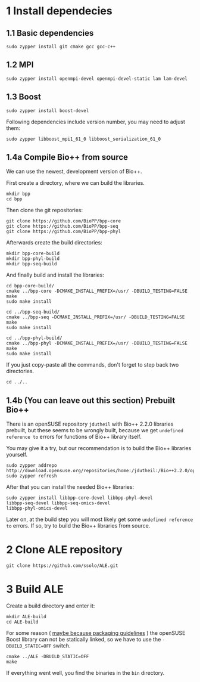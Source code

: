 # 1 Install dependecies

## 1.1 Basic dependencies

```
sudo zypper install git cmake gcc gcc-c++
```

## 1.2 MPI
```
sudo zypper install openmpi-devel openmpi-devel-static lam lam-devel 
```

## 1.3 Boost
```
sudo zypper install boost-devel 
```

Following dependencies include version number, you may need to adjust them:
```
sudo zypper libboost_mpi1_61_0 libboost_serialization_61_0
```

## 1.4a Compile Bio++ from source

We can use the newest, development version of Bio++.

First create a directory, where we can build the libraries.

```
mkdir bpp
cd bpp
```

Then clone the git repositories:
```
git clone https://github.com/BioPP/bpp-core
git clone https://github.com/BioPP/bpp-seq
git clone https://github.com/BioPP/bpp-phyl
```

Afterwards create the build directories:
```
mkdir bpp-core-build
mkdir bpp-phyl-build
mkdir bpp-seq-build
```

And finally build and install the libraries:
```
cd bpp-core-build/
cmake ../bpp-core -DCMAKE_INSTALL_PREFIX=/usr/ -DBUILD_TESTING=FALSE
make
sudo make install

cd ../bpp-seq-build/
cmake ../bpp-seq -DCMAKE_INSTALL_PREFIX=/usr/ -DBUILD_TESTING=FALSE
make
sudo make install

cd ../bpp-phyl-build/
cmake ../bpp-phyl -DCMAKE_INSTALL_PREFIX=/usr/ -DBUILD_TESTING=FALSE
make
sudo make install
```

If you just copy-paste all the commands, don't forget to step back two directories.
```
cd ../..
```

## 1.4b (You can leave out this section) Prebuilt Bio++

There is an openSUSE repository `jdutheil` with Bio++ 2.2.0 libraries prebuilt, but these seems to be wrongly built, because we get 
`undefined reference to` errors for functions of Bio++ library itself.

You may give it a try, but our recommendation is to build the Bio++ libraries yourself.

```
sudo zypper addrepo http://download.opensuse.org/repositories/home:/jdutheil:/Bio++2.2.0/openSUSE_Factory/home:jdutheil:Bio++2.2.0.repo
sudo zypper refresh
```

After that you can install the needed Bio++ libraries:
```
sudo zypper install libbpp-core-devel libbpp-phyl-devel 
libbpp-seq-devel libbpp-seq-omics-devel 
libbpp-phyl-omics-devel
```

Later on, at the build step you will most likely get some `undefined reference to` errors. If so, try to build the Bio++ libraries from source.

# 2 Clone ALE repository

```
git clone https://github.com/ssolo/ALE.git
```

# 3 Build ALE

Create a build directory and enter it:
```
mkdir ALE-build
cd ALE-build
```

For some reason ( [maybe because packaging guidelines](https://en.opensuse.org/openSUSE:Packaging_guidelines#Static_Libraries) ) the openSUSE Boost library can not be statically linked, so we have to use the `-DBUILD_STATIC=OFF` switch.

```
cmake ../ALE -DBUILD_STATIC=OFF
make
```

If everything went well, you find the binaries in the `bin` directory.
